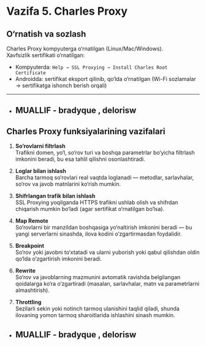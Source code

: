 # Vazifa 5. Charles Proxy

## O‘rnatish va sozlash

Charles Proxy kompyuterga o‘rnatilgan (Linux/Mac/Windows).  
Xavfsizlik sertifikati o‘rnatilgan:  
- Kompyuterda: `Help → SSL Proxying → Install Charles Root Certificate`  
- Androidda: sertifikat eksport qilinib, qo‘lda o‘rnatilgan (Wi-Fi sozlamalar → sertifikatga ishonch berish orqali)  

---
- ## MUALLIF - bradyque , delorisw

## Charles Proxy funksiyalarining vazifalari

1. **So‘rovlarni filtrlash**  
   Trafikni domen, yo‘l, so‘rov turi va boshqa parametrlar bo‘yicha filtrlash imkonini beradi, bu esa tahlil qilishni osonlashtiradi.

2. **Loglar bilan ishlash**  
   Barcha tarmoq so‘rovlari real vaqtda loglanadi — metodlar, sarlavhalar, so‘rov va javob matnlarini ko‘rish mumkin.

3. **Shifrlangan trafik bilan ishlash**  
   SSL Proxying yoqilganda HTTPS trafikni ushlab olish va shifrdan chiqarish mumkin bo‘ladi (agar sertifikat o‘rnatilgan bo‘lsa).

4. **Map Remote**  
   So‘rovlarni bir manzildan boshqasiga yo‘naltirish imkonini beradi — bu yangi serverlarni sinashda, ilova kodini o‘zgartirmasdan foydalidir.

5. **Breakpoint**  
   So‘rov yoki javobni to‘xtatadi va ularni yuborish yoki qabul qilishdan oldin qo‘lda o‘zgartirish imkonini beradi.

6. **Rewrite**  
   So‘rov va javoblarning mazmunini avtomatik ravishda belgilangan qoidalarga ko‘ra o‘zgartiradi (masalan, sarlavhalar, matn va parametrlarni almashtirish).

7. **Throttling**  
   Sezilarli sekin yoki notinch tarmoq ulanishini taqlid qiladi, shunda ilovaning yomon tarmoq sharoitlarida ishlashini sinash mumkin.

- ## MUALLIF - bradyque , delorisw